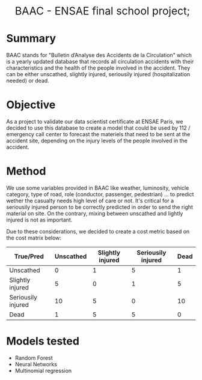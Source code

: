 <h1 style="font-weight:normal" align="center">
  &nbsp;BAAC - ENSAE final school project;
</h1>

# Summary
BAAC stands for "Bulletin d’Analyse des Accidents de la Circulation" which is a yearly updated database that records all circulation accidents with their characteristics and the health of the people involved in the accident. They can be either unscathed, slightly injured, seriousily injured (hospitalization needed) or dead.

# Objective
As a project to validate our data scientist certificate at ENSAE Paris, we decided to use this database to create a model that could be used by 112 / emergency call center to forecast the materiels that need to be sent at the accident site, depending on the injury levels of the people involved in the accident.

# Method
We use some variables provided in BAAC like weather, luminosity, vehicle category, type of road, role (conductor, passenger, pedestrian) ... to predict wether the casualty needs high level of care or not. It's critical for a seriousily injured person to be correctly predicted in order to send the right material on site. On the contrary, mixing between unscathed and lightly injured is not as important.

Due to these considerations, we decided to create a cost metric based on the cost matrix below:

| True/Pred  | Unscathed | Slightly injured | Seriousily injured | Dead |
| ------------- | ------------- | ------------- | ------------- | ------------- |
| Unscathed  | 0  | 1  | 5  | 1  |
| Slightly injured  | 5  | 0  | 1  | 5  |
| Seriousily injured  | 10  | 5  | 0  | 10  |
| Dead  | 1  | 5  | 5  | 0  |



# Models tested

- Random Forest
- Neural Networks
- Multinomial regression


